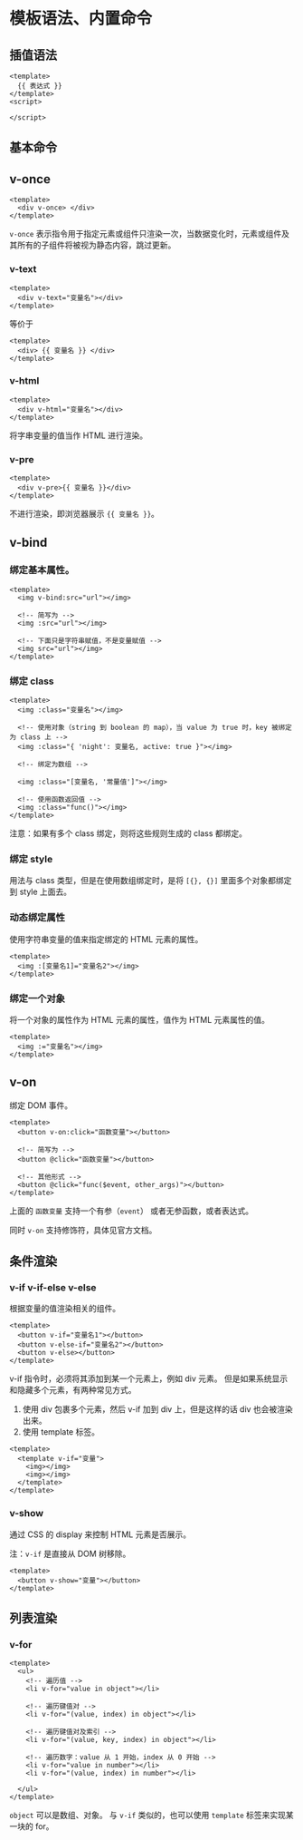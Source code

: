 # 模板语法、内置命令

## 插值语法

```vue
<template>
  {{ 表达式 }}
</template>
<script>

</script>
```

## 基本命令

## v-once

```vue
<template>
  <div v-once> </div>
</template>
```

`v-once` 表示指令用于指定元素或组件只渲染一次，当数据变化时，元素或组件及其所有的子组件将被视为静态内容，跳过更新。

### v-text

```vue
<template>
  <div v-text="变量名"></div>
</template>
```

等价于

```vue
<template>
  <div> {{ 变量名 }} </div>
</template>
```

### v-html

```vue
<template>
  <div v-html="变量名"></div>
</template>
```

将字串变量的值当作 HTML 进行渲染。

### v-pre

```vue
<template>
  <div v-pre>{{ 变量名 }}</div>
</template>
```

不进行渲染，即浏览器展示 `{{ 变量名 }}`。

## v-bind

### 绑定基本属性。

```vue
<template>
  <img v-bind:src="url"></img>

  <!-- 简写为 -->
  <img :src="url"></img>

  <!-- 下面只是字符串赋值，不是变量赋值 -->
  <img src="url"></img>
</template>
```

### 绑定 class

```vue
<template>
  <img :class="变量名"></img>

  <!-- 使用对象（string 到 boolean 的 map），当 value 为 true 时，key 被绑定为 class 上 -->
  <img :class="{ 'night': 变量名, active: true }"></img>

  <!-- 绑定为数组 -->

  <img :class="[变量名, '常量值']"></img>

  <!-- 使用函数返回值 -->
  <img :class="func()"></img>
</template>
```

注意：如果有多个 class 绑定，则将这些规则生成的 class 都绑定。

### 绑定 style

用法与 class 类型，但是在使用数组绑定时，是将 `[{}, {}]` 里面多个对象都绑定到 style 上面去。

### 动态绑定属性

使用字符串变量的值来指定绑定的 HTML 元素的属性。

```vue
<template>
  <img :[变量名1]="变量名2"></img>
</template>
```

### 绑定一个对象

将一个对象的属性作为 HTML 元素的属性，值作为 HTML 元素属性的值。

```vue
<template>
  <img :="变量名"></img>
</template>
```

## v-on

绑定 DOM 事件。

```vue
<template>
  <button v-on:click="函数变量"></button>

  <!-- 简写为 -->
  <button @click="函数变量"></button>

  <!-- 其他形式 -->
  <button @click="func($event, other_args)"></button>
</template>
```

上面的 `函数变量` 支持一个有参（`event`） 或者无参函数，或者表达式。

同时 `v-on` 支持修饰符，具体见官方文档。

## 条件渲染

### v-if v-if-else v-else

根据变量的值渲染相关的组件。

```vue
<template>
  <button v-if="变量名1"></button>
  <button v-else-if="变量名2"></button>
  <button v-else></button>
</template>
```

v-if 指令时，必须将其添加到某一个元素上，例如 div 元素。
但是如果系统显示和隐藏多个元素，有两种常见方式。

1. 使用 div 包裹多个元素，然后 v-if 加到 div 上，但是这样的话 div 也会被渲染出来。
2. 使用 template 标签。

```vue
<template>
  <template v-if="变量">
    <img></img>
    <img></img>
  </template>
</template>
```

### v-show

通过 CSS 的 display 来控制 HTML 元素是否展示。

注：`v-if` 是直接从 DOM 树移除。

```vue
<template>
  <button v-show="变量"></button>
</template>
```

## 列表渲染

### v-for

```vue
<template>
  <ul>
    <!-- 遍历值 -->
    <li v-for="value in object"></li>

    <!-- 遍历键值对 -->
    <li v-for="(value, index) in object"></li>

    <!-- 遍历键值对及索引 -->
    <li v-for="(value, key, index) in object"></li>

    <!-- 遍历数字：value 从 1 开始，index 从 0 开始 -->
    <li v-for="value in number"></li>
    <li v-for="(value, index) in number"></li>

  </ul>
</template>
```

`object` 可以是数组、对象。
与 `v-if` 类似的，也可以使用 `template` 标签来实现某一块的 for。

